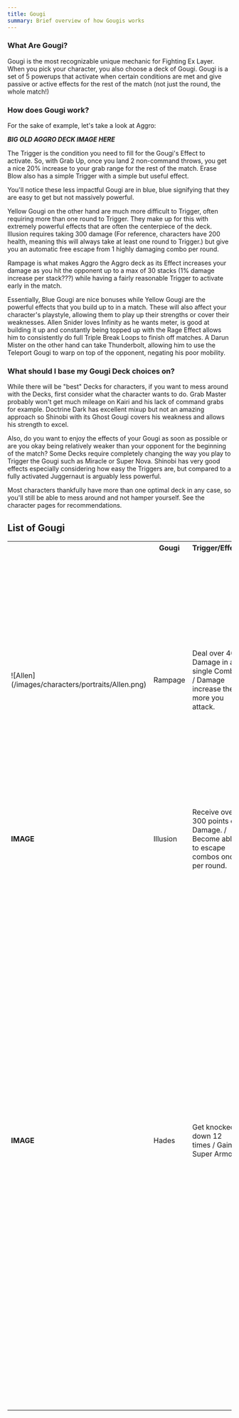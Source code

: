 ```yaml
---
title: Gougi
summary: Brief overview of how Gougis works
---
```

### What Are Gougi?

Gougi is the most recognizable unique mechanic for Fighting Ex Layer. When you pick your character, you also choose a deck of Gougi. Gougi is a set of 5 powerups that activate when certain conditions are met and give passive or active effects for the rest of the match (not just the round, the whole match!)

### How does Gougi work?

For the sake of example, let's take a look at Aggro:

***BIG OLD AGGRO DECK IMAGE HERE***

The Trigger is the condition you need to fill for the Gougi's Effect to activate. So, with Grab Up, once you land 2 non-command throws, you get a nice 20% increase to your grab range for the rest of the match. Erase Blow also has a simple Trigger with a simple but useful effect. 

You'll notice these less impactful Gougi are in blue, blue signifying that they are easy to get but not massively powerful.

Yellow Gougi on the other hand are much more difficult to Trigger, often requiring more than one round to Trigger. They make up for this with extremely powerful effects that are often the centerpiece of the deck. Illusion requires taking 300 damage (For reference, characters have 200 health, meaning this will always take at least one round to Trigger.) but give you an automatic free escape from 1 highly damaging combo per round. 

Rampage is what makes Aggro the Aggro deck as its Effect increases your damage as you hit the opponent up to a max of 30 stacks (1% damage increase per stack???) while having a fairly reasonable Trigger to activate early in the match.

Essentially, Blue Gougi are nice bonuses while Yellow Gougi are the powerful effects that you build up to in a match. These will also affect your character's playstyle, allowing them to play up their strengths or cover their weaknesses. Allen Snider loves Infinity as he wants meter, is good at building it up and constantly being topped up with the Rage Effect allows him to consistently do full Triple Break Loops to finish off matches. A Darun Mister on the other hand can take Thunderbolt, allowing him to use the Teleport Gougi to warp on top of the opponent, negating his poor mobility.

### What should I base my Gougi Deck choices on?

While there will be "best" Decks for characters, if you want to mess around with the Decks, first consider what the character wants to do. Grab Master probably won't get much mileage on Kairi and his lack of command grabs for example. Doctrine Dark has excellent mixup but not an amazing approach so Shinobi with its Ghost Gougi covers his weakness and allows his strength to excel.

Also, do you want to enjoy the effects of your Gougi as soon as possible or are you okay being relatively weaker than your opponent for the beginning of the match? Some Decks require completely changing the way you play to Trigger the Gougi such as Miracle or Super Nova. Shinobi has very good effects especially considering how easy the Triggers are, but compared to a fully activated Juggernaut is arguably less powerful.

Most characters thankfully have more than one optimal deck in any case, so you'll still be able to mess around and not hamper yourself. See the character pages for recommendations.

## List of Gougi

<table>
<tr>
    <th></th>
    <th>Gougi</th>
    <th>Trigger/Effect</th>
    <th>Notes</th> 
</tr>
<tr>
    <td>![Allen](/images/characters/portraits/Allen.png)</td>
    <td>Rampage</td>
    <td>Deal over 40 Damage in a single Combo. / Damage increase the more you attack.</td>
    <td>As you attack the opponent, you build up stacks (up to 30) that increase your damage by 0.75%(?). You will lose these stacks if the opponent hasn't been hit or forced to blocked for 5 consecutive seconds. Landing hits will build up far more stacks than hits that are blocked. </td>
</tr>
<tr>
    <td><b>IMAGE</b></td>
    <td>Illusion</td>
    <td>Receive over 300 points of Damage. / Become able to escape combos once per round.</td>
    <td>you get to escape a combo fuck I don't know</td>
</tr>
<tr>
    <td><b>IMAGE</b></td>
    <td>Hades</td>
    <td>Get knocked down 12 times / Gain Super Armour</td>
    <td>Super Armour means that your character doesn't recoil from most hits. You will still take damage, but you will be able to fully act. This means your character can get full punishes on BEING hit by an opponent, walk through projectiles and consistently win trades. However, being knocked down, juggled or launched will still work as normal against Super Armour. Damage that is Super Armour'd through will be unscaled, so notably multihit moves and supers will actually do more damage than normal (For example, Allen Snider's Fire Force.) </td>
</tr>
</table>
